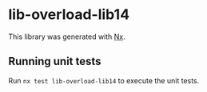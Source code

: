 # lib-overload-lib14

This library was generated with [Nx](https://nx.dev).

## Running unit tests

Run `nx test lib-overload-lib14` to execute the unit tests.
